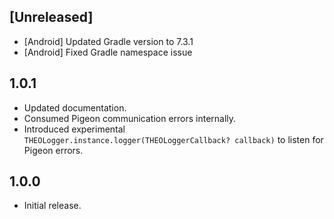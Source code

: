 ## [Unreleased]

* [Android] Updated Gradle version to 7.3.1
* [Android] Fixed Gradle namespace issue

## 1.0.1

* Updated documentation.
* Consumed Pigeon communication errors internally.
* Introduced experimental `THEOLogger.instance.logger(THEOLoggerCallback? callback)` to listen for Pigeon errors.

## 1.0.0

* Initial release.